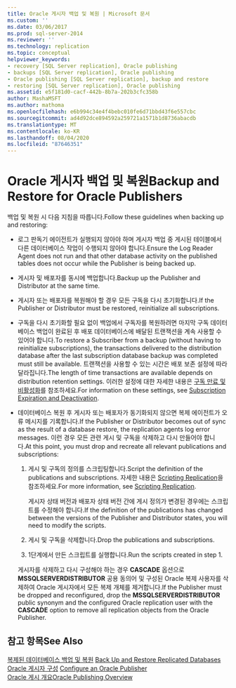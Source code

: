 ```yaml
---
title: Oracle 게시자 백업 및 복원 | Microsoft 문서
ms.custom: ''
ms.date: 03/06/2017
ms.prod: sql-server-2014
ms.reviewer: ''
ms.technology: replication
ms.topic: conceptual
helpviewer_keywords:
- recovery [SQL Server replication], Oracle publishing
- backups [SQL Server replication], Oracle publishing
- Oracle publishing [SQL Server replication], backup and restore
- restoring [SQL Server replication], Oracle publishing
ms.assetid: e5f181d0-cacf-442b-8b7a-202b3cfc358b
author: MashaMSFT
ms.author: mathoma
ms.openlocfilehash: e6b994c34e4f4bebc010fe6d71bbd43f6e557cbc
ms.sourcegitcommit: ad4d92dce894592a259721a1571b1d8736abacdb
ms.translationtype: MT
ms.contentlocale: ko-KR
ms.lasthandoff: 08/04/2020
ms.locfileid: "87646351"
---
```

# <a name="backup-and-restore-for-oracle-publishers"></a><span data-ttu-id="c6f43-102">Oracle 게시자 백업 및 복원</span><span class="sxs-lookup"><span data-stu-id="c6f43-102">Backup and Restore for Oracle Publishers</span></span>
  <span data-ttu-id="c6f43-103">백업 및 복원 시 다음 지침을 따릅니다.</span><span class="sxs-lookup"><span data-stu-id="c6f43-103">Follow these guidelines when backing up and restoring:</span></span>  
  
-   <span data-ttu-id="c6f43-104">로그 판독기 에이전트가 실행되지 않아야 하며 게시자 백업 중 게시된 테이블에서 다른 데이터베이스 작업이 수행되지 않아야 합니다.</span><span class="sxs-lookup"><span data-stu-id="c6f43-104">Ensure the Log Reader Agent does not run and that other database activity on the published tables does not occur while the Publisher is being backed up.</span></span>  
  
-   <span data-ttu-id="c6f43-105">게시자 및 배포자를 동시에 백업합니다.</span><span class="sxs-lookup"><span data-stu-id="c6f43-105">Backup up the Publisher and Distributor at the same time.</span></span>  
  
-   <span data-ttu-id="c6f43-106">게시자 또는 배포자를 복원해야 할 경우 모든 구독을 다시 초기화합니다.</span><span class="sxs-lookup"><span data-stu-id="c6f43-106">If the Publisher or Distributor must be restored, reinitialize all subscriptions.</span></span>  
  
-   <span data-ttu-id="c6f43-107">구독을 다시 초기화할 필요 없이 백업에서 구독자를 복원하려면 마지막 구독 데이터베이스 백업이 완료된 후 배포 데이터베이스에 배달된 트랜잭션을 계속 사용할 수 있어야 합니다.</span><span class="sxs-lookup"><span data-stu-id="c6f43-107">To restore a Subscriber from a backup (without having to reinitialize subscriptions), the transactions delivered to the distribution database after the last subscription database backup was completed must still be available.</span></span> <span data-ttu-id="c6f43-108">트랜잭션을 사용할 수 있는 시간은 배포 보존 설정에 따라 달라집니다.</span><span class="sxs-lookup"><span data-stu-id="c6f43-108">The length of time transactions are available depends on distribution retention settings.</span></span> <span data-ttu-id="c6f43-109">이러한 설정에 대한 자세한 내용은 [구독 만료 및 비활성화](../subscription-expiration-and-deactivation.md)를 참조하세요.</span><span class="sxs-lookup"><span data-stu-id="c6f43-109">For information on these settings, see [Subscription Expiration and Deactivation](../subscription-expiration-and-deactivation.md).</span></span>  
  
-   <span data-ttu-id="c6f43-110">데이터베이스 복원 후 게시자 또는 배포자가 동기화되지 않으면 복제 에이전트가 오류 메시지를 기록합니다.</span><span class="sxs-lookup"><span data-stu-id="c6f43-110">If the Publisher or Distributor becomes out of sync as the result of a database restore, the replication agents log error messages.</span></span> <span data-ttu-id="c6f43-111">이런 경우 모든 관련 게시 및 구독을 삭제하고 다시 만들어야 합니다.</span><span class="sxs-lookup"><span data-stu-id="c6f43-111">At this point, you must drop and recreate all relevant publications and subscriptions:</span></span>  
  
    1.  <span data-ttu-id="c6f43-112">게시 및 구독의 정의를 스크립팅합니다.</span><span class="sxs-lookup"><span data-stu-id="c6f43-112">Script the definition of the publications and subscriptions.</span></span> <span data-ttu-id="c6f43-113">자세한 내용은 [Scripting Replication](../scripting-replication.md)을 참조하세요.</span><span class="sxs-lookup"><span data-stu-id="c6f43-113">For more information, see [Scripting Replication](../scripting-replication.md).</span></span>  
  
         <span data-ttu-id="c6f43-114">게시자 상태 버전과 배포자 상태 버전 간에 게시 정의가 변경된 경우에는 스크립트를 수정해야 합니다.</span><span class="sxs-lookup"><span data-stu-id="c6f43-114">If the definition of the publications has changed between the versions of the Publisher and Distributor states, you will need to modify the scripts.</span></span>  
  
    2.  <span data-ttu-id="c6f43-115">게시 및 구독을 삭제합니다.</span><span class="sxs-lookup"><span data-stu-id="c6f43-115">Drop the publications and subscriptions.</span></span>  
  
    3.  <span data-ttu-id="c6f43-116">1단계에서 만든 스크립트를 실행합니다.</span><span class="sxs-lookup"><span data-stu-id="c6f43-116">Run the scripts created in step 1.</span></span>  
  
     <span data-ttu-id="c6f43-117">게시자를 삭제하고 다시 구성해야 하는 경우 **CASCADE** 옵션으로 **MSSQLSERVERDISTRIBUTOR** 공용 동의어 및 구성된 Oracle 복제 사용자를 삭제하여 Oracle 게시자에서 모든 복제 개체를 제거합니다.</span><span class="sxs-lookup"><span data-stu-id="c6f43-117">If the Publisher must be dropped and reconfigured, drop the **MSSQLSERVERDISTRIBUTOR** public synonym and the configured Oracle replication user with the **CASCADE** option to remove all replication objects from the Oracle Publisher.</span></span>  
  
## <a name="see-also"></a><span data-ttu-id="c6f43-118">참고 항목</span><span class="sxs-lookup"><span data-stu-id="c6f43-118">See Also</span></span>  
 <span data-ttu-id="c6f43-119">[복제된 데이터베이스 백업 및 복원](../administration/back-up-and-restore-replicated-databases.md) </span><span class="sxs-lookup"><span data-stu-id="c6f43-119">[Back Up and Restore Replicated Databases](../administration/back-up-and-restore-replicated-databases.md) </span></span>  
 <span data-ttu-id="c6f43-120">[Oracle 게시자 구성](configure-an-oracle-publisher.md) </span><span class="sxs-lookup"><span data-stu-id="c6f43-120">[Configure an Oracle Publisher](configure-an-oracle-publisher.md) </span></span>  
 [<span data-ttu-id="c6f43-121">Oracle 게시 개요</span><span class="sxs-lookup"><span data-stu-id="c6f43-121">Oracle Publishing Overview</span></span>](oracle-publishing-overview.md)  
  
  
